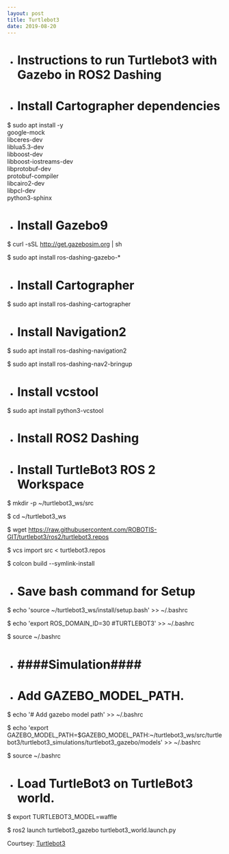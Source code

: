 ```yaml
---
layout: post
title: Turtlebot3
date: 2019-08-20
---	
```


* # **Instructions to run Turtlebot3 with Gazebo in ROS2 Dashing** 

* # Install Cartographer dependencies

$ sudo apt install -y \
    google-mock \
    libceres-dev \
    liblua5.3-dev \
    libboost-dev \
    libboost-iostreams-dev \
    libprotobuf-dev \
    protobuf-compiler \
    libcairo2-dev \
    libpcl-dev \
    python3-sphinx
    
    
* # Install Gazebo9

$ curl -sSL http://get.gazebosim.org | sh

$ sudo apt install ros-dashing-gazebo-*


* # Install Cartographer


$ sudo apt install ros-dashing-cartographer


* # Install Navigation2

$ sudo apt install ros-dashing-navigation2

$ sudo apt install ros-dashing-nav2-bringup


* # Install vcstool

$ sudo apt install python3-vcstool


* # Install ROS2 Dashing


* # Install TurtleBot3 ROS 2 Workspace

$ mkdir -p ~/turtlebot3_ws/src

$ cd ~/turtlebot3_ws

$ wget https://raw.githubusercontent.com/ROBOTIS-GIT/turtlebot3/ros2/turtlebot3.repos

$ vcs import src < turtlebot3.repos

$ colcon build --symlink-install


* # Save bash command for Setup

$ echo 'source ~/turtlebot3_ws/install/setup.bash' >> ~/.bashrc

$ echo 'export ROS_DOMAIN_ID=30 #TURTLEBOT3' >> ~/.bashrc

$ source ~/.bashrc


* # **####Simulation####**


* # Add GAZEBO_MODEL_PATH.

$ echo '# Add gazebo model path' >> ~/.bashrc

$ echo 'export GAZEBO_MODEL_PATH=$GAZEBO_MODEL_PATH:~/turtlebot3_ws/src/turtlebot3/turtlebot3_simulations/turtlebot3_gazebo/models' >> ~/.bashrc

$ source ~/.bashrc


* # Load TurtleBot3 on TurtleBot3 world.

$ export TURTLEBOT3_MODEL=waffle

$ ros2 launch turtlebot3_gazebo turtlebot3_world.launch.py

Courtsey: [Turtlebot3](http://emanual.robotis.com/docs/en/platform/turtlebot3/ros2/)
